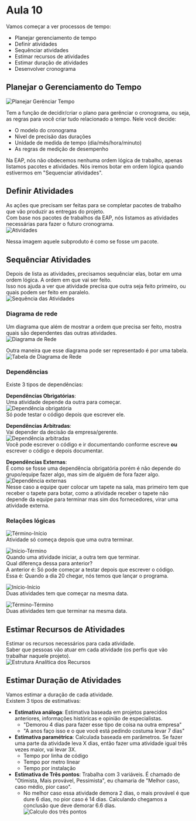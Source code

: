 # Aula 10
Vamos começar a ver processos de tempo:  
* Planejar gerenciamento de tempo  
* Definir atividades  
* Sequênciar atividades  
* Estimar recursos de atividades  
* Estimar duração de atividades  
* Desenvolver cronograma  

## Planejar o Gerenciamento do Tempo
![Planejar Gerênciar Tempo](planejarGerTempo.PNG)

Tem a função de decidir/criar o plano para gerênciar o cronograma, ou seja, as regras para você criar tudo relacionado a tempo. Nele você decide:  
* O modelo do cronograma
* Nível de precisão das durações
* Unídade de medida de tempo (dia/mês/hora/minuto)
* As regras de medição de desempenho
 
Na EAP, nós não obdecemos nenhuma ordem lógica de trabalho, apenas listamos pacotes e atividades. Nós iremos botar em ordem lógica quando estivermos em "Sequenciar atividades".  

## Definir Atividades
As ações que precisam ser feitas para se completar pacotes de trabalho que vão produzir as entregas do projeto.  
Com base nos pacotes de trabalhos da EAP, nós listamos as atividades necessárias para fazer o futuro cronograma.  
![Atividades](atividades.PNG)

Nessa imagem aquele subproduto é como se fosse um pacote.

## Sequênciar Atividades
Depois de lista as atividades, precisamos sequênciar elas, botar em uma ordem lógica. A ordem em que vai ser feito.  
Isso nos ajuda a ver que atividade precisa que outra seja feito primeiro, ou quais podem ser feito em paralelo.  
![Sequência das Atividades](sequencia.PNG)

### Diagrama de rede
Um diagrama que além de mostrar a ordem que precisa ser feito, mostra quais são dependentes das outras atividades.  
![Diagrama de Rede](diagramaRede.PNG)

Outra maneira que esse diagrama pode ser representado é por uma tabela.  
![Tabela de Diagrama de Rede](tabelaRede.PNG)

### Dependências
Existe 3 tipos de dependências:  

**Dependências Obrigatórias**:  
Uma atividade depende da outra para começar.  
![Dependência obrigatória](depObrigatoria.PNG)  
Só pode testar o código depois que escrever ele.  

**Dependências Arbitradas**:  
Vai depender da decisão da empresa/gerente.  
![Dependência arbitradas](depArbitradas.PNG)  
Você pode escrever o código e ir documentando conforme escreve **ou** escrever o código e depois documentar.  

**Dependências Externas**:  
É como se fosse uma dependência obrigatória porém é não depende do grupo/equipe fazer algo, mas sim de alguém de fora fazer algo.  
![Dependência externas](depExternas.PNG)  
Nesse caso a equipe quer colocar um tapete na sala, mas primeiro tem que receber o tapete para botar, como a atividade receber o tapete não depende da equipe para terminar mas sim dos fornecedores, virar uma atividade externa.  

### Relações lógicas  
![Término-Início](ti.PNG)  
Atividade só começa depois que uma outra terminar.   

![Início-Término](it.PNG)  
Quando uma atividade iniciar, a outra tem que terminar.  
Qual diferença dessa para anterior?  
A anterior é: Só pode começar a testar depois que escrever o código.  
Essa é: Quando a dia 20 chegar, nós temos que lançar o programa.  

![Início-Início](ii.PNG)  
Duas atividades tem que começar na mesma data.  

![Término-Término](tt.PNG)  
Duas atividades tem que terminar na mesma data.  

## Estimar Recursos de Atividades
Estimar os recursos necessários para cada atividade.  
Saber que pessoas vão atuar em cada atividade (os perfis que vão trabalhar naquele projeto).  
![Estrutura Analítica dos Recursos](ear.PNG)

## Estimar Duração de Atividades
Vamos estimar a duração de cada atividade.  
Existem 3 tipos de estimativas:  
* **Estimativa análoga**: Estimativa baseada em projetos parecidos anteriores, informações históricas e opinião de especialistas.  
  * "Demorou 4 dias para fazer esse tipo de coisa na outra empresa"  
  * "A anos faço isso e o que você está pedindo costuma levar 7 dias"   
* **Estimativa paramétrica**: Calculada baseada em parâmetros. Se fazer uma parte da atividade leva X dias, então fazer uma atividade igual três vezes maior, vai levar 3X.  
  * Tempo por linha de código  
  * Tempo por metro linear  
  * Tempo por instalação  
* **Estimativa de Três pontos**: Trabalha com 3 variáveis. É chamado de "Otimista, Mais provável, Pessimista", eu chamaria de "Melhor caso, caso médio, pior caso".  
  * No melhor caso essa atividade demora 2 dias, o mais provável é que dure 6 dias, no pior caso é 14 dias. Calculando chegamos a conclusão que deve demorar 6.6 dias.  
![Calculo dos três pontos](tresPontos.PNG) 
